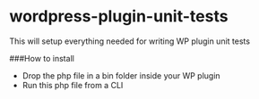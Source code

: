 # wordpress-plugin-unit-tests

This will setup everything needed for writing WP plugin unit tests

###How to install

- Drop the php file in a bin folder inside your WP plugin
- Run this php file from a CLI

